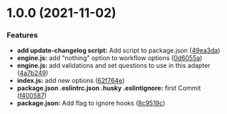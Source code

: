 # 1.0.0 (2021-11-02)


### Features

* **add update-changelog script:** Add script to package.json ([49ea3da](https://github.com/react-native-libraries/cz-jira-smart-validated/commit/49ea3da6228dec72959046ad29f71159c0cf7e66))
* **engine.js:** add "nothing" option to workflow options ([0d6055a](https://github.com/react-native-libraries/cz-jira-smart-validated/commit/0d6055a3bdb4204dc517ad8588a41774988fca63))
* **engine.js:** add validations and set questions to use in this adapter ([4a7b249](https://github.com/react-native-libraries/cz-jira-smart-validated/commit/4a7b2491fabe675b47ba1f1e23198e6ffbb8c2fc))
* **index.js:** add new options ([62f764e](https://github.com/react-native-libraries/cz-jira-smart-validated/commit/62f764ef186cd7718bcec5c163f9c9407335979a))
* **package.json .eslintrc.json .husky .eslintignore:** first Commit ([f400587](https://github.com/react-native-libraries/cz-jira-smart-validated/commit/f400587c2e81fa4043a4e80d7e8d14749a05497c))
* **package.json:** Add flag to ignore hooks ([8c9519c](https://github.com/react-native-libraries/cz-jira-smart-validated/commit/8c9519cee85884ec356696cd6cf4e6b21a9a6f37))



